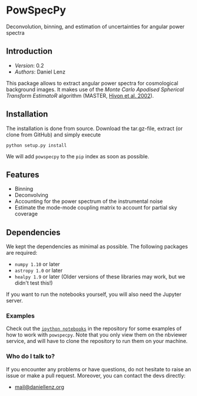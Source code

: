 # PowSpecPy
Deconvolution, binning, and estimation of uncertainties for angular power spectra

## Introduction

- *Version*: 0.2
- *Authors*: Daniel Lenz

This package allows to extract angular power spectra for cosmological background
images. It makes use of the *Monte Carlo Apodised Spherical Transform EstimatoR* algorithm
(MASTER, [Hivon et al. 2002](http://adsabs.harvard.edu/abs/2002ApJ...567....2H)).

## Installation ##

The installation is done from source. Download the tar.gz-file, extract (or clone from GitHub) and simply execute

```
python setup.py install
```

We will add `powspecpy` to the `pip` index as soon as possible.

## Features ##

- Binning
- Deconvolving
- Accounting for the power spectrum of the instrumental noise
- Estimate the mode-mode coupling matrix to account for partial sky coverage

## Dependencies ##

We kept the dependencies as minimal as possible. The following packages are
required:
* `numpy 1.10` or later
* `astropy 1.0` or later
* `healpy 1.9` or later
(Older versions of these libraries may work, but we didn't test this!)

If you want to run the notebooks yourself, you will also need the Jupyter server.

### Examples ###
Check out the [`ipython notebooks`](http://nbviewer.jupyter.org/github/DanielLenz/powspecpy/blob/master/notebooks/index.ipynb) in the repository for some examples of how to work with `powspecpy`. Note that you only view them on the nbviewer service, and will have to clone the repository to run them on your machine.

### Who do I talk to? ###

If you encounter any problems or have questions, do not hesitate to raise an
issue or make a pull request. Moreover, you can contact the devs directly:

* <mail@daniellenz.org>
